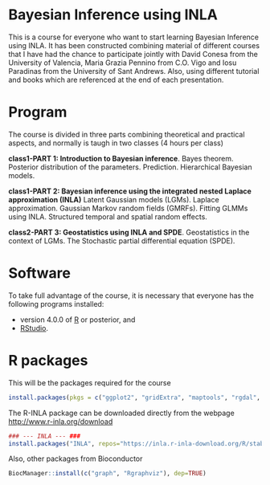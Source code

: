 
Bayesian Inference using INLA
================
This is a course for everyone who want to start learning Bayesian Inference using INLA. It has been constructed combining material of different courses that I have had the chance to participate jointly with David Conesa from the University of Valencia, Maria Grazia Pennino from C.O. Vigo and Iosu Paradinas from the University of Sant Andrews. Also, using different tutorial and books which are referenced at the end of each presentation.


# Program
The course is divided in three parts combining theoretical and practical aspects, and normally is taugh in two classes (4 hours per class)

**class1-PART 1: Introduction to Bayesian inference**. Bayes theorem. Posterior distribution of the parameters. Prediction. Hierarchical Bayesian models.
 
**class1-PART 2: Bayesian inference using the integrated nested Laplace approximation (INLA)** Latent Gaussian models (LGMs). Laplace approximation. Gaussian Markov random fields (GMRFs). Fitting GLMMs using INLA. Structured temporal and spatial random effects.
 
**class2-PART 3: Geostatistics using INLA and SPDE**. Geostatistics in the context of LGMs. The Stochastic partial differential equation (SPDE). 
 

# Software

To take full advantage of the course, it is necessary that everyone has the following programs installed:

- version 4.0.0 of [R](https://cran.r-project.org/) or posterior, and
- [RStudio](https://www.rstudio.com/products/rstudio/download/).

# R packages

This will be the packages required for the course

```r
install.packages(pkgs = c("ggplot2", "gridExtra", "maptools", "rgdal", "spdep", "lattice", "latticeExtra", "viridis", "splancs", "lattice", "fields", "plotKML", "raster", "sp"))

```

The R-INLA package can be downloaded directly from the webpage http://www.r-inla.org/download

```r
### --- INLA --- ###
install.packages("INLA", repos="https://inla.r-inla-download.org/R/stable")
```

Also, other packages from Bioconductor
```r
BiocManager::install(c("graph", "Rgraphviz"), dep=TRUE)
```
